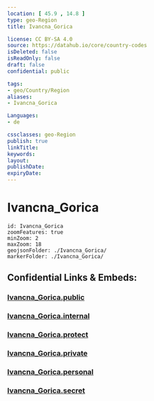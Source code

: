 ```yaml
---
location: [ 45.9 , 14.8 ] 
type: geo-Region
title: Ivancna_Gorica

license: CC BY-SA 4.0
source: https://datahub.io/core/country-codes
isDeleted: false
isReadOnly: false
draft: false
confidential: public

tags:
- geo/Country/Region
aliases:
- Ivancna_Gorica

Languages:
- de

cssclasses: geo-Region
publish: true
linkTitle: 
keywords: 
layout: 
publishDate: 
expiryDate: 
---
```


# Ivancna_Gorica

```leaflet
id: Ivancna_Gorica
zoomFeatures: true 
minZoom: 2 
maxZoom: 18
geojsonFolder: ./Ivancna_Gorica/
markerFolder: ./Ivancna_Gorica/
```


## Confidential Links & Embeds: 

### [Ivancna_Gorica.public](/_public/\Earth\Continent\Europe\Europe~Central\Slovenia\Regions~Slovenia\Osrednje_slovenska\counties~OsrednjeslovenskaIvancna_Gorica.public.md) 

### [Ivancna_Gorica.internal](/_internal/\Earth\Continent\Europe\Europe~Central\Slovenia\Regions~Slovenia\Osrednje_slovenska\counties~OsrednjeslovenskaIvancna_Gorica.internal.md) 

### [Ivancna_Gorica.protect](/_protect/\Earth\Continent\Europe\Europe~Central\Slovenia\Regions~Slovenia\Osrednje_slovenska\counties~OsrednjeslovenskaIvancna_Gorica.protect.md) 

### [Ivancna_Gorica.private](/_private/\Earth\Continent\Europe\Europe~Central\Slovenia\Regions~Slovenia\Osrednje_slovenska\counties~OsrednjeslovenskaIvancna_Gorica.private.md) 

### [Ivancna_Gorica.personal](/_personal/\Earth\Continent\Europe\Europe~Central\Slovenia\Regions~Slovenia\Osrednje_slovenska\counties~OsrednjeslovenskaIvancna_Gorica.personal.md) 

### [Ivancna_Gorica.secret](/_secret/\Earth\Continent\Europe\Europe~Central\Slovenia\Regions~Slovenia\Osrednje_slovenska\counties~OsrednjeslovenskaIvancna_Gorica.secret.md)

